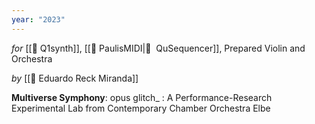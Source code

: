 ```yaml
---
year: "2023"
---
```

_for_ [[💾 Q1synth]], [[💾 PaulisMIDI|💾  QuSequencer]], Prepared Violin and Orchestra

_by_ [[👤 Eduardo Reck Miranda]]

**Multiverse Symphony**:
opus glitch_ : A Performance-Research Experimental Lab from Contemporary Chamber Orchestra Elbe  